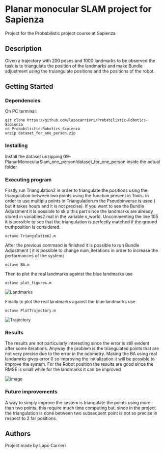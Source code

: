 # Planar monocular SLAM project for Sapienza
Project for the Probabilistic project course at Sapienza


## Description

Given a trajectory with 200 poses and 1000 landmarks to be observed the task is to triangulate the position of the landmarks and make Bundle adjustment using the truiangulate positions and the positions of the robot.


## Getting Started

### Dependencies
On PC terminal: 
```
git clone https://github.com/lapocarrieri/Probabilistic-Robotics-Sapienza
cd Probabilistic-Robotics-Sapienza
unzip dataset_for_one_person.zip   
```

### Installing

Install the dataset unzipping 09-PlanarMonocularSlam_one_person/dataset_for_one_person inside the actual folder

### Executing program

Firstly run Triangulation2 in order to triangulate the positions  using the triangulation between two points using the function present in Tools. in order to use multiplu points in Triangulation.m  the Pseudoinverse is used ( but it takes hours and it is not precise).
If you want to see the Bundle Adjustment it is possible to skip this part since the landmarks are already stored in variables2.mat in the variable x_world.
 Uncommenting the line 105 it is possible to see that the triangulation is perfectly matched if the ground truthposition is considered.
```
octave Triangulation2.m
```

After the previous command is finished it is possible to run Bundle Adjustment ( it is possible to change num_iterations in order to increase the performances of the system)
```
octave BA.m
```

Then to plot the real landmarks against the blue landmarks use
```
octave plot_figures.m
```
![Landmarks](https://user-images.githubusercontent.com/56505429/235121793-fb2d52df-384f-435b-94b9-37afcb73fbb9.png)


Finally to plot the real landmarks against the blue landmarks use
```
octave PlotTrajectory.m
```
![Trajectory](https://user-images.githubusercontent.com/56505429/235121749-c354a0cf-f4bf-447a-8f70-62ad11f7100a.png)


### Results

The results are not particularly interesting since the error is still evident after some iterations. Anyway the problem is the triangulated points that are not very precise due to the error in the odometry. Making the BA using real landamrks gives error 0 so improving the initialization it will be possible to improve the system.
For the Robot position the results are good since the RMSE is small while for the landmarks it can be improved

![image](https://user-images.githubusercontent.com/56505429/235121047-fa3f8e6c-34a7-4753-8359-b106d2709a39.png)


### Future improvements

A way to simply improve the system is triangulate the points using more than two points, this require much time computing but, since in the project the triangulation is done between two subsequent point is not so precise in respect to 2 far positions.




## Authors

Project made by Lapo Carrieri

